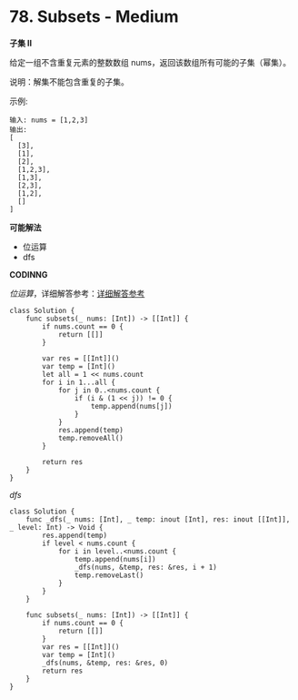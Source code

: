 # 78. Subsets - Medium
**子集 II**

给定一组不含重复元素的整数数组 nums，返回该数组所有可能的子集（幂集）。

说明：解集不能包含重复的子集。

示例:

```
输入: nums = [1,2,3]
输出:
[
  [3],
  [1],
  [2],
  [1,2,3],
  [1,3],
  [2,3],
  [1,2],
  []
]
```

**可能解法**

- 位运算
- dfs

**CODINNG**

*位运算*，详细解答参考：[详细解答参考](https://blog.csdn.net/gh6267/article/details/88116764)
```
class Solution {
    func subsets(_ nums: [Int]) -> [[Int]] {
        if nums.count == 0 {
            return [[]]
        }

        var res = [[Int]]()
        var temp = [Int]()
        let all = 1 << nums.count
        for i in 1...all {
            for j in 0..<nums.count {
                if (i & (1 << j)) != 0 {
                    temp.append(nums[j])
                }
            }
            res.append(temp)
            temp.removeAll()
        }

        return res
    }
}
```

*dfs*
```
class Solution {
    func _dfs(_ nums: [Int], _ temp: inout [Int], res: inout [[Int]], _ level: Int) -> Void {
        res.append(temp)
        if level < nums.count {
            for i in level..<nums.count {
                temp.append(nums[i])
                _dfs(nums, &temp, res: &res, i + 1)
                temp.removeLast()
            }
        }
    }

    func subsets(_ nums: [Int]) -> [[Int]] {
        if nums.count == 0 {
            return [[]]
        }
        var res = [[Int]]()
        var temp = [Int]()
        _dfs(nums, &temp, res: &res, 0)
        return res
    }
}

```

